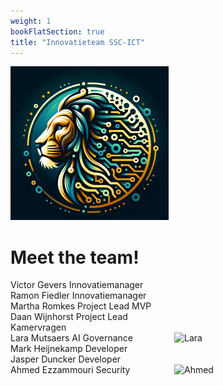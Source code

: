 ```yaml
---
weight: 1
bookFlatSection: true
title: "Innovatieteam SSC-ICT"
---
```


![logo](/LL-logo.png)
# Meet the team!

<div style="display: flex; gap: 20px;">

<div style="flex: 1;">
Victor Gevers
Innovatiemanager 
</div>

<div style="flex: 1;">

</div>

</div>

<div style="display: flex; gap: 20px;">

<div style="flex: 1;">
Ramon Fiedler
Innovatiemanager 
</div>

<div style="flex: 1;">

</div>

</div>

<div style="display: flex; gap: 20px;">

<div style="flex: 1;">
Martha Romkes
Project Lead MVP
</div>

<div style="flex: 1;">

</div>

</div>

<div style="display: flex; gap: 20px;">

<div style="flex: 1;">
Daan Wijnhorst 
Project Lead Kamervragen
</div>

<div style="flex: 1;">

</div>

</div>

<div style="display: flex; gap: 20px;">

<div style="flex: 1;">
Lara Mutsaers
AI Governance
</div>

<div style="flex: 1;">
<img src="/MutsaersLara.jpg" alt="Lara" width="100">
</div>

</div>

<div style="display: flex; gap: 20px;">

<div style="flex: 1;">
Mark Heijnekamp
Developer
</div>

<div style="flex: 1;">

</div>

</div>

<div style="display: flex; gap: 20px;">

<div style="flex: 1;">
Jasper Duncker
Developer
</div>

<div style="flex: 1;">

</div>

</div>

<div style="display: flex; gap: 20px;">

<div style="flex: 1;">
Ahmed Ezzammouri
Security
</div>

<div style="flex: 1;">
<img src="/EzzamouriAhmed.jpg" alt="Ahmed" width="100">
</div>


